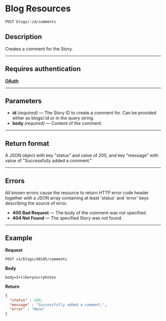 # Blog Resources

    POST blogs/:id/comments

## Description
Creates a comment for the Story.

***

## Requires authentication
**[OAuth][]**

***

## Parameters
- **id** _(required)_ — The Story ID to create a comment for. Can be provided either as blogs/:id or in the query string.
- **body** _(required)_ — Content of the comment.

***

## Return format
A JSON object with key "status" and value of 200, and key "message" with value of "Successfully added a comment."

***

## Errors
All known errors cause the resource to return HTTP error code header together with a JSON array containing at least 'status' and 'error' keys describing the source of error.

- **400 Bad Request** — The body of the comment was not specified.
- **404 Not Found** — The specified Story was not found.

***

## Example
**Request**

    POST v1/blogs/40185/comments

**Body**

    body=I+like+your+photos

**Return**
``` json
{
  "status" : 200,
  "message" : "Successfully added a comment.",
  "error" : "None"
}
```

[OAuth]: https://github.com/500px/api-documentation/tree/master/authentication